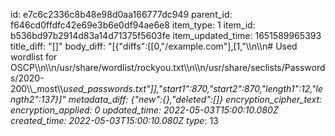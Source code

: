 id: e7c6c2336c8b48e98d0aa166777dc949
parent_id: f646cd0ffdfc42e69e3b6e0df94ae6e8
item_type: 1
item_id: b536bd97b2914d83a14d71375f5603fe
item_updated_time: 1651589965393
title_diff: "[]"
body_diff: "[{\"diffs\":[[0,\"/example.com\"],[1,\"\\\n\\\n# Used wordlist for OSCP\\\n\\\n/usr/share/wordlist/rockyou.txt\\\n\\\n/usr/share/seclists/Passwords/2020-200\\\\_most\\\\_used_passwords.txt\"]],\"start1\":870,\"start2\":870,\"length1\":12,\"length2\":137}]"
metadata_diff: {"new":{},"deleted":[]}
encryption_cipher_text: 
encryption_applied: 0
updated_time: 2022-05-03T15:00:10.080Z
created_time: 2022-05-03T15:00:10.080Z
type_: 13